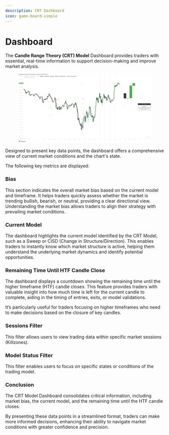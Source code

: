 ```yaml
---
description: CRT Dashboard
icon: game-board-simple
---
```


# Dashboard

The **Candle Range Theory (CRT) Model** Dashboard provides traders with essential, real-time information to support decision-making and improve market analysis.&#x20;

<figure><img src="../../.gitbook/assets/docs-crt-005.png" alt=""><figcaption></figcaption></figure>

Designed to present key data points, the dashboard offers a comprehensive view of current market conditions and the chart's state.&#x20;

The following key metrics are displayed:

### Bias

This section indicates the overall market bias based on the current model and timeframe. It helps traders quickly assess whether the market is trending bullish, bearish, or neutral, providing a clear directional view. Understanding the market bias allows traders to align their strategy with prevailing market conditions.

### Current Model

The dashboard highlights the current model identified by the CRT Model, such as a Sweep or CISD (Change in Structure/Direction). This enables traders to instantly know which market structure is active, helping them understand the underlying market dynamics and identify potential opportunities.

### Remaining Time Until HTF Candle Close

The dashboard displays a countdown showing the remaining time until the higher timeframe (HTF) candle closes. This feature provides traders with valuable insight into how much time is left for the current candle to complete, aiding in the timing of entries, exits, or model validations.&#x20;

It’s particularly useful for traders focusing on higher timeframes who need to make decisions based on the closure of key candles.

### **Sessions Filter**

This filter allows users to view trading data within specific market sessions (Killzones).

### **Model Status Filter**

This filter enables users to focus on specific states or conditions of the trading model.

### Conclusion

The CRT Model Dashboard consolidates critical information, including market bias, the current model, and the remaining time until the HTF candle closes.&#x20;

By presenting these data points in a streamlined format, traders can make more informed decisions, enhancing their ability to navigate market conditions with greater confidence and precision.
